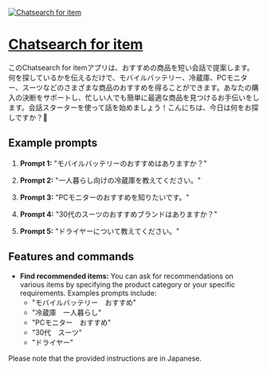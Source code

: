 [![Chatsearch for item](https://files.oaiusercontent.com/file-71epPM13ZV9vPVFO0MpZvbFJ?se=2123-10-18T16%3A46%3A34Z&sp=r&sv=2021-08-06&sr=b&rscc=max-age%3D31536000%2C%20immutable&rscd=attachment%3B%20filename%3Dsearchco.jpeg&sig=TtM5z4KJmsyjBVx9oHTHHavHlFSEFKtnyBlpE7F7FQ4%3D)](https://chat.openai.com/g/g-rsLPzOuBE-chatsearch-for-item)

# [Chatsearch for item](https://chat.openai.com/g/g-rsLPzOuBE-chatsearch-for-item)

このChatsearch for itemアプリは、おすすめの商品を短い会話で提案します。何を探しているかを伝えるだけで、モバイルバッテリー、冷蔵庫、PCモニター、スーツなどのさまざまな商品のおすすめを得ることができます。あなたの購入の決断をサポートし、忙しい人でも簡単に最適な商品を見つけるお手伝いをします。会話スターターを使って話を始めましょう！こんにちは、今日は何をお探しですか？👋

## Example prompts

1. **Prompt 1:** "モバイルバッテリーのおすすめはありますか？"

2. **Prompt 2:** "一人暮らし向けの冷蔵庫を教えてください。"

3. **Prompt 3:** "PCモニターのおすすめを知りたいです。"

4. **Prompt 4:** "30代のスーツのおすすめブランドはありますか？"

5. **Prompt 5:** "ドライヤーについて教えてください。"

## Features and commands

- **Find recommended items:** You can ask for recommendations on various items by specifying the product category or your specific requirements. Examples prompts include:
  - "モバイルバッテリー　おすすめ"
  - "冷蔵庫　一人暮らし"
  - "PCモニター　おすすめ"
  - "30代　スーツ"
  - "ドライヤー"

Please note that the provided instructions are in Japanese.